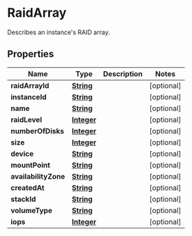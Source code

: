 

# RaidArray

Describes an instance's RAID array.

## Properties

| Name | Type | Description | Notes |
|------------ | ------------- | ------------- | -------------|
|**raidArrayId** | [**String**](String.md) |  |  [optional] |
|**instanceId** | [**String**](String.md) |  |  [optional] |
|**name** | [**String**](String.md) |  |  [optional] |
|**raidLevel** | [**Integer**](Integer.md) |  |  [optional] |
|**numberOfDisks** | [**Integer**](Integer.md) |  |  [optional] |
|**size** | [**Integer**](Integer.md) |  |  [optional] |
|**device** | [**String**](String.md) |  |  [optional] |
|**mountPoint** | [**String**](String.md) |  |  [optional] |
|**availabilityZone** | [**String**](String.md) |  |  [optional] |
|**createdAt** | [**String**](String.md) |  |  [optional] |
|**stackId** | [**String**](String.md) |  |  [optional] |
|**volumeType** | [**String**](String.md) |  |  [optional] |
|**iops** | [**Integer**](Integer.md) |  |  [optional] |



